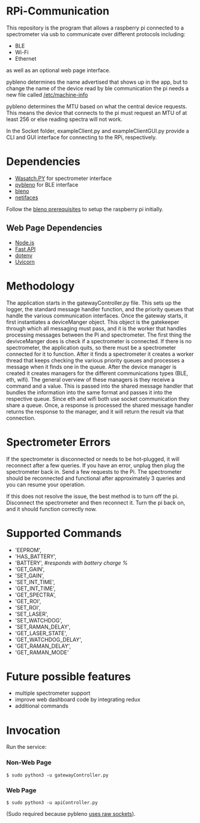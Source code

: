 # RPi-Communication

This repository is the program that allows a raspberry pi connected to a spectrometer via usb to communicate over different protocols including:
  - BLE
  - Wi-Fi
  - Ethernet

as well as an optional web page interface.

pybleno determines the name advertised that shows up in the app, but to change the name of the device read by ble communication the pi needs a new file called [/etc/machine-info](https://stackoverflow.com/questions/26299053/changing-raspberry-pi-bluetooth-device-name)

pybleno determines the MTU based on what the central device requests. This means the device that connects to the pi must request an MTU of at least 256 or else reading spectra will not work.

In the Socket folder, exampleClient.py and exampleClientGUI.py provide a CLI and GUI interface for connecting to the RPi, respectively.

# Dependencies

- [Wasatch.PY](https://github.com/WasatchPhotonics/Wasatch.PY) for spectrometer interface
- [pybleno](https://github.com/Adam-Langley/pybleno) for BLE interface
- [bleno](https://github.com/noble/bleno)
- [netifaces](https://github.com/al45tair/netifaces)

Follow the [bleno prerequisites](https://github.com/noble/bleno#prerequisites) to setup the raspberry pi initially. 

## Web Page Dependencies
- [Node.js](https://nodejs.org/en/)
- [Fast API](https://fastapi.tiangolo.com/)
- [dotenv](https://github.com/theskumar/python-dotenv)
- [Uvicorn](https://www.uvicorn.org/)

# Methodology

The application starts in the gatewayController.py file. This sets up the logger, the standard message handler function, and the priority queues that handle the various communication interfaces. Once the gateway starts, it first instantiates a deviceManger object. This object is the gatekeeper through which all messaging must pass, and it is the worker that handles processing messages between the Pi and spectrometer. The first thing the devivceManger does is check if a spectrometer is connected. If there is no spectrometer, the application quits, so there must be a spectrometer connected for it to function. After it finds a spectrometer it creates a worker thread that keeps checking the various priority queues and processes a message when it finds one in the queue. After the device manager is created it creates managers for the different communications types (BLE, eth, wifi). The general overview of these managers is they receive a command and a value. This is passed into the shared message handler that bundles the information into the same format and passes it into the respective queue. Since eth and wifi both use socket communication they share a queue. Once, a response is processed the shared message handler returns the response to the manager, and it will return the result via that connection.

# Spectrometer Errors

If the spectrometer is disconnected or needs to be hot-plugged, it will reconnect after a few queries. If you have an error, unplug then plug the spectrometer back in. Send a few requests to the Pi. The spectrometer should be reconnected and functional after approximately 3 queries and you can resume your operation.

If this does not resolve the issue, the best method is to turn off the pi. Disconnect the spectrometer and then reconnect it. Turn the pi back on, and it should function correctly now.

# Supported Commands

- 'EEPROM',
- 'HAS_BATTERY',
- 'BATTERY', *#responds with battery charge %*
- 'GET_GAIN',
- 'SET_GAIN',
- 'SET_INT_TIME',
- 'GET_INT_TIME',
- 'GET_SPECTRA',
- 'GET_ROI',
- 'SET_ROI',
- 'SET_LASER',
- 'SET_WATCHDOG',
- 'SET_RAMAN_DELAY',
- 'GET_LASER_STATE',
- 'GET_WATCHDOG_DELAY',
- 'GET_RAMAN_DELAY',
- 'GET_RAMAN_MODE'

# Future possible features
- multiple spectrometer support
- improve web dashboard code by integrating redux
- additional commands

# Invocation

Run the service:

### Non-Web Page
    $ sudo python3 -u gatewayController.py
    
### Web Page    
    $ sudo python3 -u apiController.py

(Sudo required because pybleno [uses raw sockets](https://github.com/Adam-Langley/pybleno/issues/12#issuecomment-386927390)).
